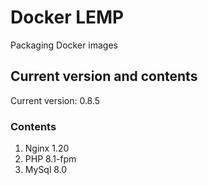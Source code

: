 # Docker LEMP
Packaging Docker images

## Current version and contents
Current version: 0.8.5

### Contents
1. Nginx 1.20
2. PHP 8.1-fpm
3. MySql 8.0